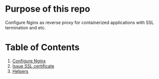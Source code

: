 # Purpose of this repo
Configure Nginx as reverse proxy for containerized applications with SSL termination and etc.

# Table of Contents
1. [Configure Nginx](/configure_nginx.md)
2. [Issue SSL certificate](/issue_ssl_certificate.md)
3. [Helpers](/helpers.md)

